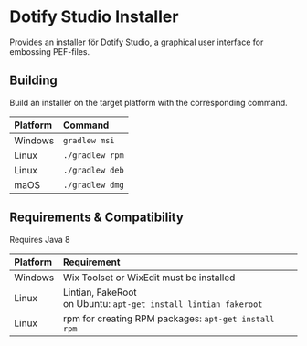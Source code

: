 
# Dotify Studio Installer #
Provides an installer för Dotify Studio, a graphical user interface for embossing PEF-files.

## Building ##
Build an installer on the target platform with the corresponding command.
  
| Platform  | Command                          |
| :---------| :------------------------------- |
| Windows   | `gradlew msi`                |
| Linux     | `./gradlew rpm`              |
| Linux     | `./gradlew deb`              |
| maOS     | `./gradlew dmg`               |

## Requirements & Compatibility ##
Requires Java 8

| Platform  | Requirement                                                          |
| :---------| :------------------------------------------------------------------- |
| Windows   | Wix Toolset or WixEdit must be installed                             |
| Linux     | Lintian, FakeRoot <br> on Ubuntu: `apt-get install lintian fakeroot` |
| Linux     | rpm for creating RPM packages: `apt-get install rpm`              |